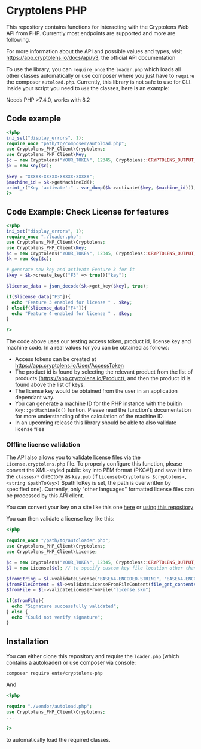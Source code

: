 # Cryptolens PHP

This repository contains functions for interacting with the Cryptolens
Web API from PHP. Currently most endpoints are supported and more are following.

For more information about the API and possible values and types, visit https://app.cryptolens.io/docs/api/v3, the official API documentation

To use the library, you can `require_once` the `loader.php` which loads all other classes automatically or use composer where you just have to `require` the composer `autoload.php`. Currently, this library is not safe to use for CLI.
Inside your script you need to `use` the classes, here is an example:

Needs PHP >7.4.0, works with 8.2

## Code example

```php
<?php
ini_set("display_errors", 1);
require_once "path/to/composer/autoload.php";
use Cryptolens_PHP_Client\Cryptolens;
use Cryptolens_PHP_Client\Key;
$c = new Cryptolens("YOUR_TOKEN", 12345, Cryptolens::CRYPTOLENS_OUTPUT_JSON);
$k = new Key($c);

$key = "XXXXX-XXXXX-XXXXX-XXXXX";
$machine_id = $k->getMachineId();
print_r("Key 'activate':" . var_dump($k->activate($key, $machine_id)));
?>
```

## Code Example: Check License for features

```php
<?php
ini_set("display_errors", 1);
require_once "./loader.php";
use Cryptolens_PHP_Client\Cryptolens;
use Cryptolens_PHP_Client\Key;
$c = new Cryptolens("YOUR_TOKEN", 12345, Cryptolens::CRYPTOLENS_OUTPUT_PHP);
$k = new Key($c);

# generate new key and activate Feature 3 for it
$key = $k->create_key(["F3" => true])["key"];

$license_data = json_decode($k->get_key($key), true);

if($license_data["F3"]){
  echo "Feature 3 enabled for license " . $key; 
} elseif($license_data["F4"]){
  echo "Feature 4 enabled for license " . $key;
}

?>
```

The code above uses our testing access token, product id, license key and machine code.
In a real values for you can be obtained as follows:

* Access tokens can be created at <https://app.cryptolens.io/User/AccessToken>
* The product id is found by selecting the relevant product from the list of products
   (<https://app.cryptolens.io/Product>), and then the product id is found above the list
   of keys.
* The license key would be obtained from the user in an application dependant way.
* You can generate a machine ID for the PHP instance with the builtin `Key::getMachineId()` funtion. Please read the function's documentation for more understanding of the calculation of the machine ID.
* In an upcoming release this library should be able to also validate license files

### Offline license validation

The API also allows you to validate license files via the `License.cryptolens.php` file.
To properly configure this function, please convert the XML-styled public key into PEM format (PKC#1) and save it into the `classes/*` directory as `key.pub` (if `License(<Cryptolens $cryptolens>, <string $pathToKey>)` $pathToKey is set, the path is overwritten by specified one). Currently, only "other languages" formatted license files can be processed by this API client.

You can convert your key on a site like this one [here](https://the-x.cn/en-US/certificate/XmlToPem.aspx) or [using this repository](https://github.com/MisterDaneel/PemToXml)

You can then validate a license key like this:

```php
<?php

require_once "/path/to/autoloader.php";
use Cryptolens_PHP_Client\Cryptolens;
use Cryptolens_PHP_Client\License;

$c = new Cryptolens("YOUR_TOKEN", 12345, Cryptolens::CRYPTOLENS_OUTPUT_PHP);
$l = new License($c); // to specify custom key file location other than /classes/key.pub specify the FULL path as License($c, "/var/www/my/public/key.pub")

$fromString = $l->validateLicense("BASE64-ENCODED-STRING", "BASE64-ENCODED-STRING") // licenseKey and signature
$fromFileContent = $l->validateLicenseFromFileContent(file_get_contents("license.skm")); // License file as string
$fromFile = $l->validateLicenseFromFile("license.skm")

if($fromFile){
  echo "Signature successfully validated";
} else {
  echo "Could not verify signature";
}

```

## Installation

You can either clone this repository and require the `loader.php` (which contains a autoloader) or use composer via console:

```bash
composer require ente/cryptolens-php

```

And

```php
<?php

require "./vendor/autoload.php";
use Cryptolens_PHP_Client\Cryptolens;
...

?>
```

to automatically load the required classes.
